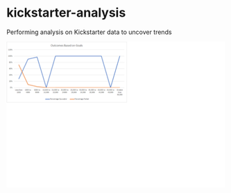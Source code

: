# kickstarter-analysis
Performing analysis on Kickstarter data to uncover trends

![Outcome X Goals](Outcomes_vs_Goals.png)
